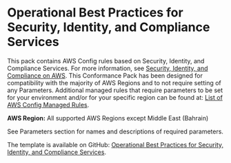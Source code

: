 # Operational Best Practices for Security, Identity, and Compliance Services<a name="operational-best-practices-for-Security-Identity-and-Compliance-Services"></a>

 This pack contains AWS Config rules based on Security, Identity, and Compliance Services\. For more information, see [Security, Identity, and Compliance on AWS](https://aws.amazon.com/products/security/)\. This Conformance Pack has been designed for compatibility with the majority of AWS Regions and to not require setting of any Parameters\. Additional managed rules that require parameters to be set for your environment and/or for your specific region can be found at: [List of AWS Config Managed Rules](https://docs.aws.amazon.com/config/latest/developerguide/managed-rules-by-aws-config.html)\. 

**AWS Region:** All supported AWS Regions except Middle East \(Bahrain\)

 See Parameters section for names and descriptions of required parameters\. 

The template is available on GitHub: [Operational Best Practices for Security, Identity, and Compliance Services](https://github.com/awslabs/aws-config-rules/blob/master/aws-config-conformance-packs/Operational-Best-Practices-for-Security-Services.yaml)\.